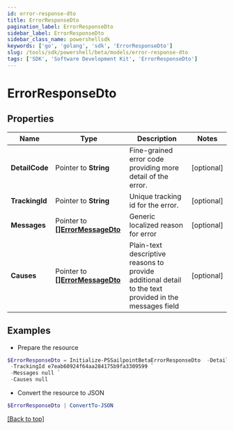 ```yaml
---
id: error-response-dto
title: ErrorResponseDto
pagination_label: ErrorResponseDto
sidebar_label: ErrorResponseDto
sidebar_class_name: powershellsdk
keywords: ['go', 'golang', 'sdk', 'ErrorResponseDto'] 
slug: /tools/sdk/powershell/beta/models/error-response-dto
tags: ['SDK', 'Software Development Kit', 'ErrorResponseDto']
---
```



# ErrorResponseDto

## Properties

Name | Type | Description | Notes
------------ | ------------- | ------------- | -------------
**DetailCode** |  Pointer to **String** | Fine-grained error code providing more detail of the error. | [optional] 
**TrackingId** |  Pointer to **String** | Unique tracking id for the error. | [optional] 
**Messages** |  Pointer to [**[]ErrorMessageDto**](error-message-dto) | Generic localized reason for error | [optional] 
**Causes** |  Pointer to [**[]ErrorMessageDto**](error-message-dto) | Plain-text descriptive reasons to provide additional detail to the text provided in the messages field | [optional] 

## Examples

- Prepare the resource
```powershell
$ErrorResponseDto = Initialize-PSSailpointBetaErrorResponseDto  -DetailCode 400.1 Bad Request Content `
 -TrackingId e7eab60924f64aa284175b9fa3309599 `
 -Messages null `
 -Causes null
```

- Convert the resource to JSON
```powershell
$ErrorResponseDto | ConvertTo-JSON
```


[[Back to top]](#) 


